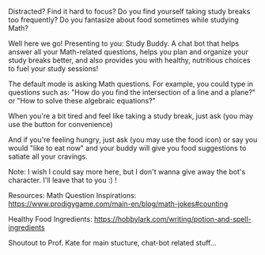 Distracted? Find it hard to focus? Do you find yourself taking study breaks too frequently? Do you fantasize about food sometimes while studying Math?

Well here we go! Presenting to you: Study Buddy. A chat bot that helps answer all your Math-related questions, helps you plan and organize your study breaks better, 
and also provides you with healthy, nutritious choices to fuel your study sessions!

The default mode is asking Math questions. For example, you could type in questions such as: "How do you find the intersection of a line and a plane?" or "How to solve these algebraic equations?"

When you're a bit tired and feel like taking a study break, just ask (you may use the button for convenience)

And if you're feeling hungry, just ask (you may use the food icon) or say you would "like to eat now" and your buddy will give you food suggestions to satiate all your cravings.



Note: I wish I could say more here, but I don't wanna give away the bot's character. I'll leave that to you :) !


Resources:
Math Question Inspirations: https://www.prodigygame.com/main-en/blog/math-jokes#counting

Healthy Food Ingredients: https://hobbylark.com/writing/potion-and-spell-ingredients


Shoutout to Prof. Kate for main stucture, chat-bot related stuff...
